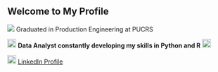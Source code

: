 ## Welcome to My Profile

<img src="[https://www.google.com/url?sa=i&url=https%3A%2F%2Ffoprop.org.br%2Ffiliados-foprop%2Fpontificia-universidade-catolica-do-rio-grande-do-sul%2F&psig=AOvVaw1HGF9qlXua9wsC3I8APNWV&ust=1723568084044000&source=images&cd=vfe&opi=89978449&ved=0CBQQjRxqFwoTCJD-oM3174cDFQAAAAAdAAAAABAE](https://www.google.com/url?sa=i&url=https%3A%2F%2Frepositorio.pucrs.br%2Fdspace%2Fhandle%2F10923%2F5904&psig=AOvVaw1HGF9qlXua9wsC3I8APNWV&ust=1723568084044000&source=images&cd=vfe&opi=89978449&ved=0CBQQjRxqFwoTCJD-oM3174cDFQAAAAAdAAAAABAb)](https://www.google.com/url?sa=i&url=https%3A%2F%2Fpt.wikipedia.org%2Fwiki%2FPontif%25C3%25ADcia_Universidade_Cat%25C3%25B3lica_do_Rio_Grande_do_Sul&psig=AOvVaw1HGF9qlXua9wsC3I8APNWV&ust=1723568084044000&source=images&cd=vfe&opi=89978449&ved=0CBQQjRxqFwoTCJD-oM3174cDFQAAAAAdAAAAABAg)"/> Graduated in Production Engineering at PUCRS

<img src="https://cdn.jsdelivr.net/gh/devicons/devicon@latest/icons/r/r-original.svg" width="20px"/> **Data Analyst constantly developing my skills in Python and R** <img src="https://cdn.jsdelivr.net/gh/devicons/devicon@latest/icons/python/python-original.svg" width="20px"/>
          
          
          
<img src="https://cdn.jsdelivr.net/gh/devicons/devicon@latest/icons/linkedin/linkedin-original.svg"
                        width="20px"/> [LinkedIn Profile](https://www.linkedin.com/in/vitor-marinho-kalil-a141a1198/) 
          

<!--
**VitorMarinhoKalil/VitorMarinhoKalil** is a ✨ _special_ ✨ repository because its `README.md` (this file) appears on your GitHub profile.

Here are some ideas to get you started:

- 🔭 I’m currently working on ...
- 🌱 I’m currently learning ...
- 👯 I’m looking to collaborate on ...
- 🤔 I’m looking for help with ...
- 💬 Ask me about ...
- 📫 How to reach me: ...
- 😄 Pronouns: ...
- ⚡ Fun fact: ...
-->

<!-- INFO
# ou ## para tamanhos de letra
*x* para italico **x** para negrito e ***x*** para os dois
- para lista 1. para lista enumerada
[Texto da imagem](link da imagem)
![Texto da imagem](link)
`crase`para colocar código em linha e ```para blocos```
> Texto da citação
-------------------- para fazer linhas
| xxxx | xxxx |
|------|------| para criar cabeçlho

[x] ou [] para checklist
 -->
